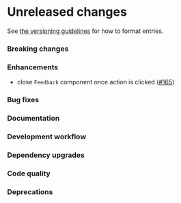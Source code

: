 # Unreleased changes

See [the versioning guidelines](VERSIONING.md) for how to format entries.

### Breaking changes

### Enhancements

-   close `Feedback` component once action is clicked ([#165](https://github.com/FieldLevel/FieldLevelPlaybook/pull/165))

### Bug fixes

### Documentation

### Development workflow

### Dependency upgrades

### Code quality

### Deprecations

